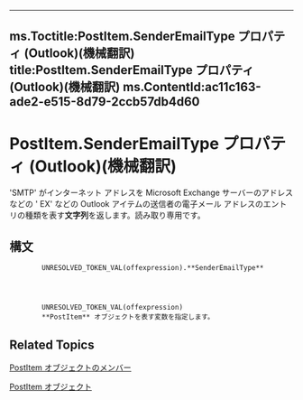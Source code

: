 

---
ms.Toctitle:PostItem.SenderEmailType プロパティ (Outlook)(機械翻訳)
title:PostItem.SenderEmailType プロパティ (Outlook)(機械翻訳)
ms.ContentId:ac11c163-ade2-e515-8d79-2ccb57db4d60
---
# PostItem.SenderEmailType プロパティ (Outlook)(機械翻訳)




'SMTP' がインターネット アドレスを Microsoft Exchange サーバーのアドレスなどの ' EX' などの Outlook アイテムの送信者の電子メール アドレスのエントリの種類を表す**文字列**を返します。読み取り専用です。

## 構文

            UNRESOLVED_TOKEN_VAL(offexpression).**SenderEmailType**




            UNRESOLVED_TOKEN_VAL(offexpression)
            **PostItem** オブジェクトを表す変数を指定します。



## Related Topics

[PostItem オブジェクトのメンバー](5b150db1-c96d-0721-ec36-d5b5ebc20fd8.md)

[PostItem オブジェクト](de44065d-4e93-315a-279f-7b92f09c0465.md)




